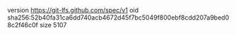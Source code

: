 version https://git-lfs.github.com/spec/v1
oid sha256:52b40fa31ca6dd740acb4672d45f7bc5049f800ebf8cdd207a9bed08c2f46c0f
size 5107
